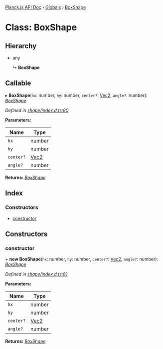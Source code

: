 [Planck.js API Doc](../README.md) › [Globals](../globals.md) › [BoxShape](boxshape.md)

# Class: BoxShape

## Hierarchy

* any

  ↳ **BoxShape**

## Callable

▸ **BoxShape**(`hx`: number, `hy`: number, `center?`: [Vec2](vec2.md), `angle?`: number): *[BoxShape](boxshape.md)*

*Defined in [shape/index.d.ts:80](https://github.com/shakiba/planck.js/blob/9a1fbe4/lib/shape/index.d.ts#L80)*

**Parameters:**

Name | Type |
------ | ------ |
`hx` | number |
`hy` | number |
`center?` | [Vec2](vec2.md) |
`angle?` | number |

**Returns:** *[BoxShape](boxshape.md)*

## Index

### Constructors

* [constructor](boxshape.md#constructor)

## Constructors

###  constructor

\+ **new BoxShape**(`hx`: number, `hy`: number, `center?`: [Vec2](vec2.md), `angle?`: number): *[BoxShape](boxshape.md)*

*Defined in [shape/index.d.ts:81](https://github.com/shakiba/planck.js/blob/9a1fbe4/lib/shape/index.d.ts#L81)*

**Parameters:**

Name | Type |
------ | ------ |
`hx` | number |
`hy` | number |
`center?` | [Vec2](vec2.md) |
`angle?` | number |

**Returns:** *[BoxShape](boxshape.md)*

